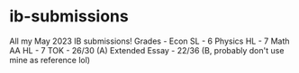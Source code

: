 # ib-submissions
All my May 2023 IB submissions!
Grades - 
Econ SL - 6
Physics HL - 7
Math AA HL - 7
TOK - 26/30 (A)
Extended Essay - 22/36 (B, probably don't use mine as reference lol)
